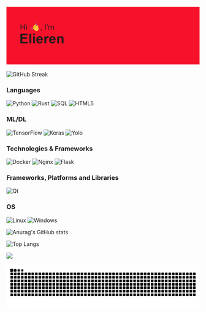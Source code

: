 ![](header.png)

![GitHub Streak](https://github-readme-streak-stats.herokuapp.com/?user=Elieren&theme=dark)

### Languages
![Python](https://img.shields.io/badge/python-black?style=for-the-badge&logo=python)
![Rust](https://img.shields.io/badge/rust-%23000000.svg?style=for-the-badge&logo=rust&logoColor=white)
![SQL](https://img.shields.io/badge/SQL-black?style=for-the-badge&logo=mysql)
![HTML5](https://img.shields.io/badge/html5-black.svg?style=for-the-badge&logo=html5&logoColor=white)

### ML/DL
![TensorFlow](https://img.shields.io/badge/TensorFlow-black.svg?style=for-the-badge&logo=TensorFlow)
![Keras](https://img.shields.io/badge/Keras-black.svg?style=for-the-badge&logo=Keras&logoColor=red)
![Yolo](https://img.shields.io/badge/yolo-black.svg?style=for-the-badge&logo=yolo)

### Technologies & Frameworks
![Docker](https://img.shields.io/badge/docker-black?style=for-the-badge&logo=docker)
![Nginx](https://img.shields.io/badge/nginx-black.svg?style=for-the-badge&logo=nginx&logoColor=green)
![Flask](https://img.shields.io/badge/flask-%23000.svg?style=for-the-badge&logo=flask&logoColor=white)

### Frameworks, Platforms and Libraries
![Qt](https://img.shields.io/badge/Qt-%23217346.svg?style=for-the-badge&logo=Qt&logoColor=white)

### OS
![Linux](https://img.shields.io/badge/linux-black?style=for-the-badge&logo=Linux)
![Windows](https://img.shields.io/badge/Windows-black?style=for-the-badge&logo=Windows&logoColor=blue)

![Anurag's GitHub stats](https://github-readme-stats.vercel.app/api?username=Elieren&theme=dark)

![Top Langs](https://github-readme-stats.vercel.app/api/top-langs/?username=Elieren&layout=compact&theme=dark)

![](https://github-profile-summary-cards.vercel.app/api/cards/profile-details?username=Elieren&theme=dark)

![snake gif](https://raw.githubusercontent.com/Elieren/Elieren/output/github-contribution-grid-snake-dark.svg)

